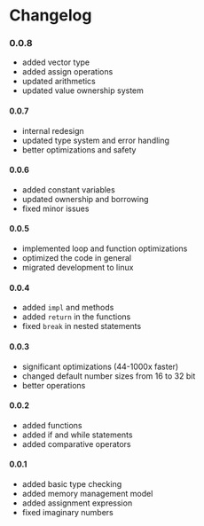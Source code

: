 # Changelog

### 0.0.8

- added vector type
- added assign operations
- updated arithmetics
- updated value ownership system

#### 0.0.7

- internal redesign
- updated type system and error handling
- better optimizations and safety

#### 0.0.6

- added constant variables
- updated ownership and borrowing
- fixed minor issues

#### 0.0.5

- implemented loop and function optimizations
- optimized the code in general
- migrated development to linux

#### 0.0.4

- added `impl` and methods
- added `return` in the functions
- fixed `break` in nested statements

#### 0.0.3

- significant optimizations (44-1000x faster)
- changed default number sizes from 16 to 32 bit
- better operations

#### 0.0.2

- added functions
- added if and while statements
- added comparative operators

#### 0.0.1

- added basic type checking
- added memory management model
- added assignment expression
- fixed imaginary numbers
